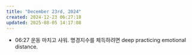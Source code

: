 ```yaml
---
title: "December 23rd, 2024"
created: 2024-12-23 06:27:18
updated: 2025-08-05 14:17:08
---
```

  * 06:27 운동 마치고 샤워. 명경지수를 체득하려면 deep practicing emotional distance.
